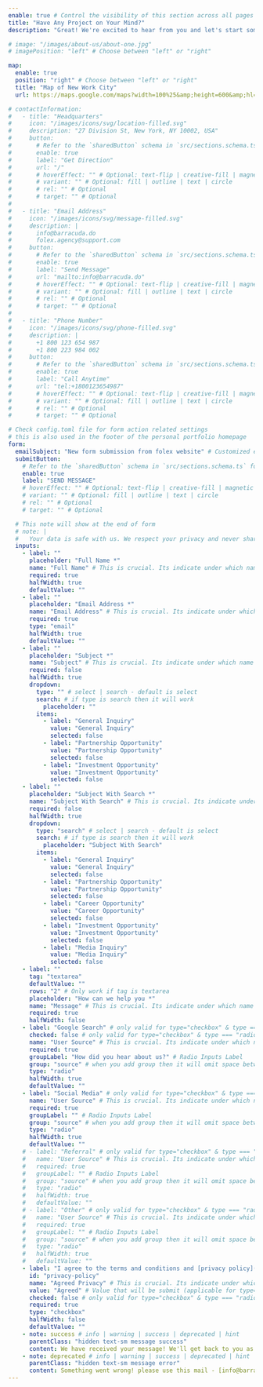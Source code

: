 ```yaml
---
enable: true # Control the visibility of this section across all pages where it is used
title: "Have Any Project on Your Mind?"
description: "Great! We're excited to hear from you and let's start something"

# image: "/images/about-us/about-one.jpg"
# imagePosition: "left" # Choose between "left" or "right"

map:
  enable: true
  position: "right" # Choose between "left" or "right"
  title: "Map of New Work City"
  url: https://maps.google.com/maps?width=100%25&amp;height=600&amp;hl=en&amp;q=1%20Grafton%20Street,%20Dublin,%20Ireland+(My%20Business%20Name)&amp;t=&amp;z=14&amp;ie=UTF8&amp;iwloc=B&amp;output=embed # Embed map iframe URL generated from https://www.maps.ie/create-google-map/

# contactInformation:
#   - title: "Headquarters"
#     icon: "/images/icons/svg/location-filled.svg"
#     description: "27 Division St, New York, NY 10002, USA"
#     button:
#       # Refer to the `sharedButton` schema in `src/sections.schema.ts` for all available configuration options (e.g., enable, label, url, hoverEffect, variant, icon, tag, rel, class, target, etc.)
#       enable: true
#       label: "Get Direction"
#       url: "/"
#       # hoverEffect: "" # Optional: text-flip | creative-fill | magnetic | magnetic-text-flip
#       # variant: "" # Optional: fill | outline | text | circle
#       # rel: "" # Optional
#       # target: "" # Optional
#
#   - title: "Email Address"
#     icon: "/images/icons/svg/message-filled.svg"
#     description: |
#       info@barracuda.do
#       folex.agency@support.com
#     button:
#       # Refer to the `sharedButton` schema in `src/sections.schema.ts` for all available configuration options (e.g., enable, label, url, hoverEffect, variant, icon, tag, rel, class, target, etc.)
#       enable: true
#       label: "Send Message"
#       url: "mailto:info@barracuda.do"
#       # hoverEffect: "" # Optional: text-flip | creative-fill | magnetic | magnetic-text-flip
#       # variant: "" # Optional: fill | outline | text | circle
#       # rel: "" # Optional
#       # target: "" # Optional
#
#   - title: "Phone Number"
#     icon: "/images/icons/svg/phone-filled.svg"
#     description: |
#       +1 800 123 654 987
#       +1 800 223 984 002
#     button:
#       # Refer to the `sharedButton` schema in `src/sections.schema.ts` for all available configuration options (e.g., enable, label, url, hoverEffect, variant, icon, tag, rel, class, target, etc.)
#       enable: true
#       label: "Call Anytime"
#       url: "tel:+1800123654987"
#       # hoverEffect: "" # Optional: text-flip | creative-fill | magnetic | magnetic-text-flip
#       # variant: "" # Optional: fill | outline | text | circle
#       # rel: "" # Optional
#       # target: "" # Optional

# Check config.toml file for form action related settings
# this is also used in the footer of the personal portfolio homepage
form:
  emailSubject: "New form submission from folex website" # Customized email subject (applicable when anyone submit form, form submission may receive by email depend on provider)
  submitButton:
    # Refer to the `sharedButton` schema in `src/sections.schema.ts` for all available configuration options (e.g., enable, label, url, hoverEffect, variant, icon, tag, rel, class, target, etc.)
    enable: true
    label: "SEND MESSAGE"
    # hoverEffect: "" # Optional: text-flip | creative-fill | magnetic | magnetic-text-flip
    # variant: "" # Optional: fill | outline | text | circle
    # rel: "" # Optional
    # target: "" # Optional

  # This note will show at the end of form
  # note: |
  #   Your data is safe with us. We respect your privacy and never share your information. <br /> Read our [Privacy Policy](/privacy-policy/).
  inputs:
    - label: ""
      placeholder: "Full Name *"
      name: "Full Name" # This is crucial. Its indicate under which name you want to receive this field data
      required: true
      halfWidth: true
      defaultValue: ""
    - label: ""
      placeholder: "Email Address *"
      name: "Email Address" # This is crucial. Its indicate under which name you want to receive this field data
      required: true
      type: "email"
      halfWidth: true
      defaultValue: ""
    - label: ""
      placeholder: "Subject *"
      name: "Subject" # This is crucial. Its indicate under which name you want to receive this field data
      required: false
      halfWidth: true
      dropdown:
        type: "" # select | search - default is select
        search: # if type is search then it will work
          placeholder: ""
        items:
          - label: "General Inquiry"
            value: "General Inquiry"
            selected: false
          - label: "Partnership Opportunity"
            value: "Partnership Opportunity"
            selected: false
          - label: "Investment Opportunity"
            value: "Investment Opportunity"
            selected: false
    - label: ""
      placeholder: "Subject With Search *"
      name: "Subject With Search" # This is crucial. Its indicate under which name you want to receive this field data
      required: false
      halfWidth: true
      dropdown:
        type: "search" # select | search - default is select
        search: # if type is search then it will work
          placeholder: "Subject With Search"
        items:
          - label: "General Inquiry"
            value: "General Inquiry"
            selected: false
          - label: "Partnership Opportunity"
            value: "Partnership Opportunity"
            selected: false
          - label: "Career Opportunity"
            value: "Career Opportunity"
            selected: false
          - label: "Investment Opportunity"
            value: "Investment Opportunity"
            selected: false
          - label: "Media Inquiry"
            value: "Media Inquiry"
            selected: false
    - label: ""
      tag: "textarea"
      defaultValue: ""
      rows: "2" # Only work if tag is textarea
      placeholder: "How can we help you *"
      name: "Message" # This is crucial. Its indicate under which name you want to receive this field data
      required: true
      halfWidth: false
    - label: "Google Search" # only valid for type="checkbox" & type === "radio"
      checked: false # only valid for type="checkbox" & type === "radio"
      name: "User Source" # This is crucial. Its indicate under which name you want to receive this field data
      required: true
      groupLabel: "How did you hear about us?" # Radio Inputs Label
      group: "source" # when you add group then it will omit space between the same group radio input
      type: "radio"
      halfWidth: true
      defaultValue: ""
    - label: "Social Media" # only valid for type="checkbox" & type === "radio"
      name: "User Source" # This is crucial. Its indicate under which name you want to receive this field data
      required: true
      groupLabel: "" # Radio Inputs Label
      group: "source" # when you add group then it will omit space between the same group radio input
      type: "radio"
      halfWidth: true
      defaultValue: ""
    # - label: "Referral" # only valid for type="checkbox" & type === "radio"
    #   name: "User Source" # This is crucial. Its indicate under which name you want to receive this field data
    #   required: true
    #   groupLabel: "" # Radio Inputs Label
    #   group: "source" # when you add group then it will omit space between the same group radio input
    #   type: "radio"
    #   halfWidth: true
    #   defaultValue: ""
    # - label: "Other" # only valid for type="checkbox" & type === "radio"
    #   name: "User Source" # This is crucial. Its indicate under which name you want to receive this field data
    #   required: true
    #   groupLabel: "" # Radio Inputs Label
    #   group: "source" # when you add group then it will omit space between the same group radio input
    #   type: "radio"
    #   halfWidth: true
    #   defaultValue: ""
    - label: "I agree to the terms and conditions and [privacy policy](/)." # only valid for type="checkbox" & type === "radio"
      id: "privacy-policy"
      name: "Agreed Privacy" # This is crucial. Its indicate under which name you want to receive this field data
      value: "Agreed" # Value that will be submit (applicable for type="checkbox" & type === "radio")
      checked: false # only valid for type="checkbox" & type === "radio"
      required: true
      type: "checkbox"
      halfWidth: false
      defaultValue: ""
    - note: success # info | warning | success | deprecated | hint
      parentClass: "hidden text-sm message success"
      content: We have received your message! We'll get back to you as soon as possible.
    - note: deprecated # info | warning | success | deprecated | hint
      parentClass: "hidden text-sm message error"
      content: Something went wrong! please use this mail - [info@barracuda.do](mailto:info@barracuda.do) to submit a ticket!
---
```

